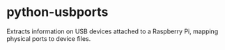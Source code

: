# python-usbports
Extracts information on USB devices attached to a Raspberry Pi, mapping physical ports to device files.
